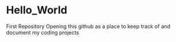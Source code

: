 # Hello_World
First Repository
Opening this github as a place to keep track of and document my coding projects
